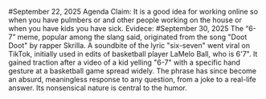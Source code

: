 #September 22, 2025
Agenda
Claim: It is a good idea for working online so when you have pulmbers or and other people working on the house or when you have kids you have sick.
Evidece:
#September 30, 2025
The “6-7” meme, popular among the slang said, originated from the song "Doot Doot" by rapper Skrilla. A soundbite of the lyric "six-seven" went viral on TikTok, initially used in edits of basketball player LaMelo Ball, who is 6'7". It gained traction after a video of a kid yelling "6-7" with a specific hand gesture at a basketball game spread widely. The phrase has since become an absurd, meaningless response to any question, from a joke to a real-life answer. Its nonsensical nature is central to the humor.

